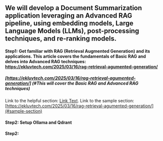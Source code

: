 ## We will develop a Document Summarization application leveraging an Advanced RAG pipeline, using embedding models, Large Language Models (LLMs), post-processing techniques, and re-ranking models.
#### Step1: Get familiar with RAG (Retrieval Augmented Generation) and its applications. This article covers the fundamentals of Basic RAG and delves into Advanced RAG techniques: https://ekluvtech.com/2025/03/16/rag-retrieval-agumented-generation/
  ##### [https://ekluvtech.com/2025/03/16/rag-retrieval-agumented-generation/] (#This will cover the Basic RAG and Advanced RAG techniques)
  Link to the helpful section: [Link Text](#https://ekluvtech.com/2025/03/16/rag-retrieval-agumented-generation/).
  Link to the sample section: [https://ekluvtech.com/2025/03/16/rag-retrieval-agumented-generation/](#sample-section)
#### Step2: Setup Ollama and Qdrant   
#### Step2: 
